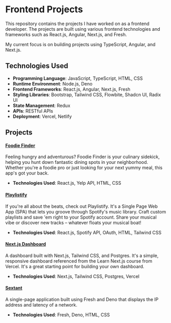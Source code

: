 # Frontend Projects

This repository contains the projects I have worked on as a frontend developer. The projects are built using various frontend technologies and frameworks such as React.js, Angular, Next.js, and Fresh.

My current focus is on building projects using TypeScript, Angular, and Next.js.

## Technologies Used

- **Programming Language**: JavaScript, TypeScript, HTML, CSS
- **Runtime Environment**: Node.js, Deno
- **Frontend Frameworks**: React.js, Angular, Next.js, Fresh
- **Styling Libraries**: Bootstrap, Tailwind CSS, Flowbite, Shadcn UI, Radix UI
- **State Management**: Redux
- **APIs**: RESTful APIs
- **Deployment**: Vercel, Netlify

## Projects

#### [Foodie Finder](./foodie_finds/)
Feeling hungry and adventurous? Foodie Finder is your culinary sidekick, helping you hunt down fantastic dining spots in your neighborhood. Whether you're a foodie pro or just looking for your next yummy meal, this app's got your back.
- **Technologies Used**: React.js, Yelp API, HTML, CSS

#### [Playlistify]()
If you're all about the beats, check out Playlistify. It's a Single Page Web App (SPA) that lets you groove through Spotify's music library. Craft custom playlists and save 'em right to your Spotify account. Share your musical vibe or discover new tracks – whatever floats your musical boat!
- **Technologies Used**: React.js, Spotify API, OAuth, HTML, Tailwind CSS

#### [Next.js Dashboard](./nextjs-dashboard/)
A dashboard built with Next.js, Tailwind CSS, and Postgres. It's a simple, responsive dashboard referenced from the Learn Next.js course from Vercel. It's a great starting point for building your own dashboard.
- **Technologies Used**: Next.js, Tailwind CSS, Postgres, Vercel

#### [Sextant](./sextant/)
A single-page application built using Fresh and Deno that displays the IP address and latency of a network.
- **Technologies Used**: Fresh, Deno, HTML, CSS